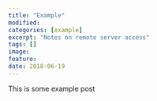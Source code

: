 ```yaml
---
title: "Example"
modified:
categories: [example] 
excerpt: "Notes on remote server access"
tags: []
image:
feature:
date: 2018-06-19
---
```


This is some example post        


